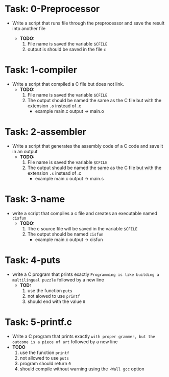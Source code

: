 # Task: 0-Preprocessor

- Write a script that runs file through the preprocessor and save the result into another file

  - **TODO:**
    1. File name is saved the variable `$CFILE`
    2. output is should be saved in the file `c`

# Task: 1-compiler

- Write a script that compiled a C file but does not link.
  - **TODO:**
    1. File name is saved the variable `$CFILE`
    2. The output should be named the same as the C file but with the extension `.o` instead of .c
       - example main.c output -> main.o

# Task: 2-assembler

- Write a script that generates the assembly code of a C code and save it in an output
  - **TODO:**
    1. File name is saved the variable `$CFILE`
    2. The output should be named the same as the C file but with the extension `.s` instead of .c
       - example main.c output -> main.s

# Task: 3-name

- write a script that compiles a c file and creates an executable named `cisfun`
  - **TODO:**
    1. The c source file will be saved in the variable `$CFILE`
    2. The output should be named `cisfun`
       - example main.c output -> cisfun

# Task: 4-puts

- write a C program that prints exactly `Programming is like building a multilingual puzzle` followed by a new line
  - **TOD:**
    1. use the function `puts`
    2. not alowed to use `printf`
    3. should end with the value `0`

# Task: 5-printf.c

- Write a C program that prints exactly `with proper grammer, but the outcome is a piece of art` followed by a new line
- **TODO**
  1. use the function `printf`
  2. not allowed to use `puts`
  3. program should return `0`
  4. should compile without warning using the `-Wall gcc` option

